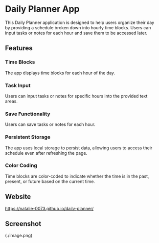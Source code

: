 # Daily Planner App
This Daily Planner application is designed to help users organize their day by providing a schedule broken down into hourly time blocks. Users can input tasks or notes for each hour and save them to be accessed later.
## Features
### Time Blocks 
The app displays time blocks for each hour of the day.
### Task Input 
Users can input tasks or notes for specific hours into the provided text areas.
### Save Functionality 
Users can save tasks or notes for each hour.
### Persistent Storage 
The app uses local storage to persist data, allowing users to access their schedule even after refreshing the page.
### Color Coding 
Time blocks are color-coded to indicate whether the time is in the past, present, or future based on the current time.
## Website
https://natalie-0073.github.io/daily-planner/
## Screenshot
(./image.png)